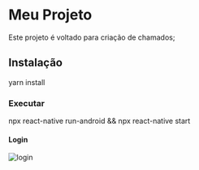 # Meu Projeto
Este projeto é voltado para criação de chamados;

## Instalação
yarn install

### Executar
npx react-native run-android && npx react-native start


#### Login
![login](https://github.com/TamiBeira/Rocket_Help/assets/55815968/de45e34b-590a-4e24-8833-bce9379f5179)
